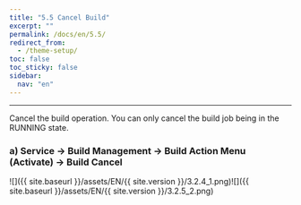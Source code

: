 ```yaml
---
title: "5.5 Cancel Build"
excerpt: ""
permalink: /docs/en/5.5/
redirect_from:
  - /theme-setup/
toc: false
toc_sticky: false
sidebar:
  nav: "en"
---
```



---

Cancel the build operation. You can only cancel the build job being in the RUNNING state.

### a\) Service → Build Management → Build Action Menu \(Activate\) → Build Cancel
![]({{ site.baseurl }}/assets/EN/{{ site.version }}/3.2.4_1.png)![]({{ site.baseurl }}/assets/EN/{{ site.version }}/3.2.5_2.png)
